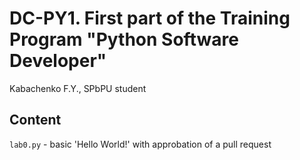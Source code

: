 # DC-PY1. First part of the Training Program "Python Software Developer"
Kabachenko F.Y., SPbPU student

## Content
```lab0.py``` - basic 'Hello World!' with approbation of a pull request
